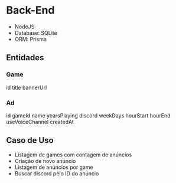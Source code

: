 # Back-End

- NodeJS
- Database: SQLite
- ORM: Prisma

## Entidades

### Game 

id
title
bannerUrl

### Ad 

id
gameId
name
yearsPlaying
discord
weekDays
hourStart
hourEnd
useVoiceChannel
createdAt

## Caso de Uso

- Listagem de games com contagem de anúncios
- Criação de novo anúncio
- Listagem de anúncios por game
- Buscar discord pelo ID do anúncio